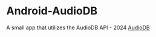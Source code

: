 # Android-AudioDB
A small app that utilizes the AudioDB API - 2024
[AudioDB](https://www.theaudiodb.com/)
